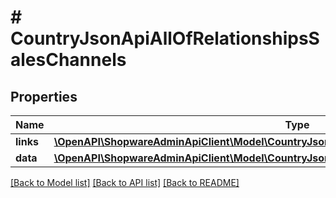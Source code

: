 # # CountryJsonApiAllOfRelationshipsSalesChannels

## Properties

Name | Type | Description | Notes
------------ | ------------- | ------------- | -------------
**links** | [**\OpenAPI\ShopwareAdminApiClient\Model\CountryJsonApiAllOfRelationshipsSalesChannelsLinks**](CountryJsonApiAllOfRelationshipsSalesChannelsLinks.md) |  | [optional]
**data** | [**\OpenAPI\ShopwareAdminApiClient\Model\CountryJsonApiAllOfRelationshipsSalesChannelsData[]**](CountryJsonApiAllOfRelationshipsSalesChannelsData.md) |  | [optional]

[[Back to Model list]](../../README.md#models) [[Back to API list]](../../README.md#endpoints) [[Back to README]](../../README.md)
